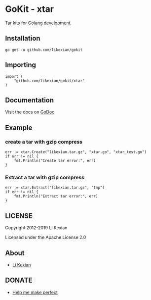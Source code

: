 # GoKit - xtar

Tar kits for Golang development.

## Installation

    go get -u github.com/likexian/gokit

## Importing

    import (
        "github.com/likexian/gokit/xtar"
    )

## Documentation

Visit the docs on [GoDoc](https://godoc.org/github.com/likexian/gokit/xtar)

## Example

### create a tar with gzip compress

    err := xtar.Create("likexian.tar.gz", "xtar.go", "xtar_test.go")
    if err != nil {
        fmt.Println("Create tar error:", err)
    }

### Extract a tar with gzip compress

    err := xtar.Extract("likexian.tar.gz", "tmp")
    if err != nil {
        fmt.Println("Extract tar error:", err)
    }

## LICENSE

Copyright 2012-2019 Li Kexian

Licensed under the Apache License 2.0

## About

- [Li Kexian](https://www.likexian.com/)

## DONATE

- [Help me make perfect](https://www.likexian.com/donate/)
